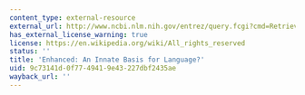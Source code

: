 ```yaml
---
content_type: external-resource
external_url: http://www.ncbi.nlm.nih.gov/entrez/query.fcgi?cmd=Retrieve&db=PubMed&dopt=Citation&list_uids=10636789
has_external_license_warning: true
license: https://en.wikipedia.org/wiki/All_rights_reserved
status: ''
title: 'Enhanced: An Innate Basis for Language?'
uid: 9c73141d-0f77-4941-9e43-227dbf2435ae
wayback_url: ''
---
```

